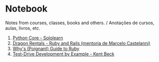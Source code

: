 # Notebook

Notes from courses, classes, books and others. / Anotações de cursos, aulas, livros, etc.

1. [Python Core - Sololearn](../dragon-rentals.md)
2. [Dragon Rentals - Ruby and Rails (mentoria de Marcelo Castelanni)]() 
3. [Why's (Poignant) Guide to Ruby]()
4. [Test-Drive Development by Example - Kent Beck]()
